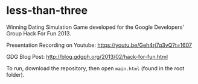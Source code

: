 # less-than-three
Winning Dating Simulation Game developed for the Google Developers' Group Hack For Fun 2013. 

Presentation Recording on Youtube: https://youtu.be/Geh4rj7q3vQ?t=1607

GDG Blog Post: http://blog.gdgph.org/2013/02/hack-for-fun.html 

To run, download the repository, then open `main.html` (found in the root folder). 
